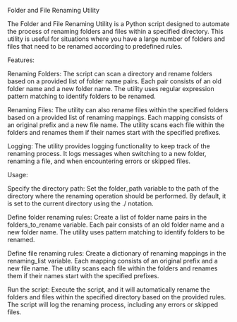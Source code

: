 Folder and File Renaming Utility

The Folder and File Renaming Utility is a Python script designed to automate the process of renaming folders and files within a specified directory. This utility is useful for situations where you have a large number of folders and files that need to be renamed according to predefined rules.

Features:

Renaming Folders: The script can scan a directory and rename folders based on a provided list of folder name pairs. Each pair consists of an old folder name and a new folder name. The utility uses regular expression pattern matching to identify folders to be renamed.

Renaming Files: The utility can also rename files within the specified folders based on a provided list of renaming mappings. Each mapping consists of an original prefix and a new file name. The utility scans each file within the folders and renames them if their names start with the specified prefixes.

Logging: The utility provides logging functionality to keep track of the renaming process. It logs messages when switching to a new folder, renaming a file, and when encountering errors or skipped files.

Usage:

Specify the directory path: Set the folder_path variable to the path of the directory where the renaming operation should be performed. By default, it is set to the current directory using the ./ notation.

Define folder renaming rules: Create a list of folder name pairs in the folders_to_rename variable. Each pair consists of an old folder name and a new folder name. The utility uses pattern matching to identify folders to be renamed.

Define file renaming rules: Create a dictionary of renaming mappings in the renaming_list variable. Each mapping consists of an original prefix and a new file name. The utility scans each file within the folders and renames them if their names start with the specified prefixes.

Run the script: Execute the script, and it will automatically rename the folders and files within the specified directory based on the provided rules. The script will log the renaming process, including any errors or skipped files.
